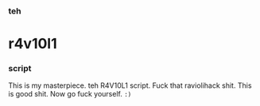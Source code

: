 ### teh
# r4v10l1
### script
This is my masterpiece. teh R4V10L1 script.
Fuck that raviolihack shit.
This is good shit.
Now go fuck yourself.
``` :) ```

